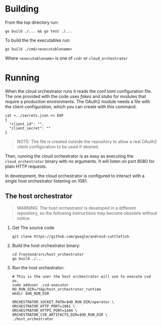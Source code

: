 # Building

From the top directory run:

```
go build ./... && go test ./...
```

To build the the executables run:

```
go build ./cmd/<executablename>
```

Where `<executablename>` is one of `cvdr` or `cloud_orchestrator`

# Running

When the cloud orchestrator runs it reads the conf.toml configuration file. The one provided with
the code uses *fakes* and *stubs* for modules that require a production environments. The OAuth2
module needs a file with the client configuration, which you can create with this command:

```
cat >../secrets.json << EOF
{
  "client_id": "",
  "client_secret": ""
}
```

> NOTE: The file is created outside the repository to allow a real OAuth2 client configuration to
be used if desired.

Then, running the cloud orchestrator is as easy as executing the `cloud_orchestrator` binary with no
arguments. It will listen on port 8080 for plain HTTP requests.

In development, the cloud orchestrator is configured to interact with a single host orchestrator
listening on 1081.

## The host orchestrator

> WARNING: The host orchestrator is developed in a different repository, so the following
instructions may become obsolete without notice.

1. Get The source code
    ```
    git clone https://github.com/google/android-cuttlefish
    ```

2. Build the host orchestrator binary:
    ```
    cd frontend/src/host_orchestrator
    go build ./...
    ```

3. Run the host orchestrator:

    ```
    # This is the user the host orchestrator will use to execute cvd as.
    sudo adduser _cvd-executor
    HO_RUN_DIR=/tmp/host_orchestrator_runtime
    mkdir $HO_RUN_DIR

    ORCHESTRATOR_SOCKET_PATH=$HO_RUN_DIR/operator \
    ORCHESTRATOR_HTTP_PORT=1081 \
    ORCHESTRATOR_HTTPS_PORT=1444 \
    ORCHESTRATOR_CVD_ARTIFACTS_DIR=$HO_RUN_DIR \
    ./host_orchestrator
    ```

